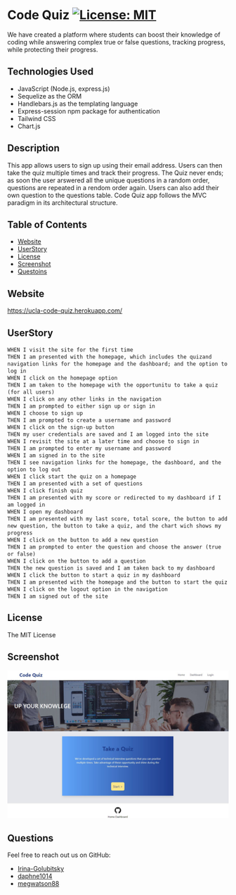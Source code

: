 # Code Quiz [![License: MIT](https://img.shields.io/badge/License-MIT-yellow.svg)](https://opensource.org/licenses/MIT)
We have created a platform where students can boost their knowledge of coding while answering complex true or false questions, tracking progress, while protecting their progress. 

## Technologies Used

* JavaScript (Node.js, express.js)
* Sequelize as the ORM
* Handlebars.js as the templating language
* Express-session npm package for authentication
* Tailwind CSS
* Chart.js

## Description 

This app allows users to sign up using their email address. Users can then take the quiz multiple times and track their progress. The Quiz never ends; as soon the user arswered all the unique questions in a random order, questions are repeated in a rendom order again. Users can also add their own question to the questions table. Code Quiz app follows the MVC paradigm in its architectural structure.


## Table of Contents 
- [Website](#website)
- [UserStory](#UserStory)
- [License](#license)
- [Screenshot](#screenshot)
- [Questoins](#questions)
  
## Website
  
 https://ucla-code-quiz.herokuapp.com/

 ## UserStory

```
WHEN I visit the site for the first time
THEN I am presented with the homepage, which includes the quizand navigation links for the homepage and the dashboard; and the option to log in
WHEN I click on the homepage option
THEN I am taken to the homepage with the opportunitu to take a quiz (for all users)
WHEN I click on any other links in the navigation
THEN I am prompted to either sign up or sign in
WHEN I choose to sign up
THEN I am prompted to create a username and password
WHEN I click on the sign-up button
THEN my user credentials are saved and I am logged into the site
WHEN I revisit the site at a later time and choose to sign in
THEN I am prompted to enter my username and password
WHEN I am signed in to the site
THEN I see navigation links for the homepage, the dashboard, and the option to log out
WHEN I click start the quiz on a homepage
THEN I am presented with a set of questions
WHEN I click finish quiz
THEN I am presented with my score or redirected to my dashboard if I am logged in
WHEN I open my dashboard
THEN I am presented with my last score, total score, the button to add new question, the button to take a quiz, and the chart wich shows my progress
WHEN I click on the button to add a new question
THEN I am prompted to enter the question and choose the answer (true or false)
WHEN I click on the button to add a question
THEN the new question is saved and I am taken back to my dashboard
WHEN I click the button to start a quiz in my dashboard
THEN I am presented with the homepage and the button to start the quiz
WHEN I click on the logout option in the navigation
THEN I am signed out of the site
```

## License 
  
  The MIT License


## Screenshot
  
  ![screenshot image](./public/img/website-screenshot.JPG?raw=true "Screenshot") 
   
## Questions
  Feel free to reach out us on GitHub:  
  * [Irina-Golubitsky](https://github.com/Irina-Golubitsky)
  * [daphne1014](https://github.com/daphne1014)
  * [megwatson88](https://github.com/megwatson88)

